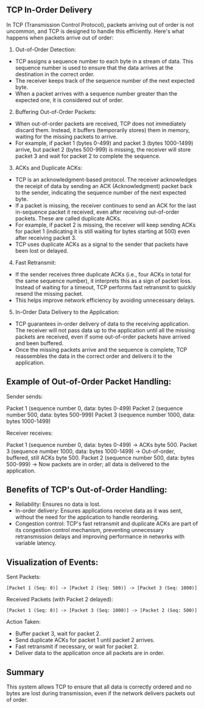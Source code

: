 ## TCP In-Order Delivery

In TCP (Transmission Control Protocol), packets arriving out of order is not uncommon, and TCP is designed to handle this efficiently. Here's what happens when packets arrive out of order:

1. Out-of-Order Detection:
- TCP assigns a sequence number to each byte in a stream of data. This sequence number is used to ensure that the data arrives at the destination in the correct order.
- The receiver keeps track of the sequence number of the next expected byte.
- When a packet arrives with a sequence number greater than the expected one, it is considered out of order.

2. Buffering Out-of-Order Packets:
- When out-of-order packets are received, TCP does not immediately discard them. Instead, it buffers (temporarily stores) them in memory, waiting for the missing packets to arrive.
- For example, if packet 1 (bytes 0-499) and packet 3 (bytes 1000-1499) arrive, but packet 2 (bytes 500-999) is missing, the receiver will store packet 3 and wait for packet 2 to complete the sequence.

3. ACKs and Duplicate ACKs:
- TCP is an acknowledgment-based protocol. The receiver acknowledges the receipt of data by sending an ACK (Acknowledgment) packet back to the sender, indicating the sequence number of the next expected byte.
- If a packet is missing, the receiver continues to send an ACK for the last in-sequence packet it received, even after receiving out-of-order packets. These are called duplicate ACKs.
- For example, if packet 2 is missing, the receiver will keep sending ACKs for packet 1 (indicating it is still waiting for bytes starting at 500) even after receiving packet 3.
- TCP uses duplicate ACKs as a signal to the sender that packets have been lost or delayed.

4. Fast Retransmit:
- If the sender receives three duplicate ACKs (i.e., four ACKs in total for the same sequence number), it interprets this as a sign of packet loss. Instead of waiting for a timeout, TCP performs fast retransmit to quickly resend the missing packet.
- This helps improve network efficiency by avoiding unnecessary delays.

5. In-Order Data Delivery to the Application:
- TCP guarantees in-order delivery of data to the receiving application. The receiver will not pass data up to the application until all the missing packets are received, even if some out-of-order packets have arrived and been buffered.
- Once the missing packets arrive and the sequence is complete, TCP reassembles the data in the correct order and delivers it to the application.

## Example of Out-of-Order Packet Handling:

Sender sends:

Packet 1 (sequence number 0, data: bytes 0-499)
Packet 2 (sequence number 500, data: bytes 500-999)
Packet 3 (sequence number 1000, data: bytes 1000-1499)

Receiver receives:

Packet 1 (sequence number 0, data: bytes 0-499) -> ACKs byte 500.
Packet 3 (sequence number 1000, data: bytes 1000-1499) -> Out-of-order, buffered, still ACKs byte 500.
Packet 2 (sequence number 500, data: bytes 500-999) -> Now packets are in order; all data is delivered to the application.

## Benefits of TCP's Out-of-Order Handling:
- Reliability: Ensures no data is lost.
- In-order delivery: Ensures applications receive data as it was sent, without the need for the application to handle reordering.
- Congestion control: TCP's fast retransmit and duplicate ACKs are part of its congestion control mechanism, preventing unnecessary retransmission delays and improving performance in networks with variable latency.

## Visualization of Events:
Sent Packets:

```console
[Packet 1 (Seq: 0)] -> [Packet 2 (Seq: 500)] -> [Packet 3 (Seq: 1000)]
```

Received Packets (with Packet 2 delayed):

```console
[Packet 1 (Seq: 0)] -> [Packet 3 (Seq: 1000)] -> [Packet 2 (Seq: 500)]
```

Action Taken:

- Buffer packet 3, wait for packet 2.
- Send duplicate ACKs for packet 1 until packet 2 arrives.
- Fast retransmit if necessary, or wait for packet 2.
- Deliver data to the application once all packets are in order.

## Summary

This system allows TCP to ensure that all data is correctly ordered and no bytes are lost during transmission, even if the network delivers packets out of order.







